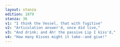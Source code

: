```yaml
---
layout: stanza
edition: 1879
stanza: 36
v1: "I think the Vessel, that with fugitive"
v2: "Articulation answer'd, once did live,"
v3: "And drink; and Ah! the passive Lip I kiss'd,"
v4: "How many Kisses might it take--and give!"
---
```

